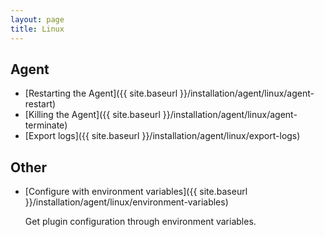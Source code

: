 ```yaml
---
layout: page
title: Linux
---
```


## Agent

* [Restarting the Agent]({{ site.baseurl }}/installation/agent/linux/agent-restart)
* [Killing the Agent]({{ site.baseurl }}/installation/agent/linux/agent-terminate)
* [Export logs]({{ site.baseurl }}/installation/agent/linux/export-logs)

## Other

* [Configure with environment variables]({{ site.baseurl }}/installation/agent/linux/environment-variables)

    Get plugin configuration through environment variables.
